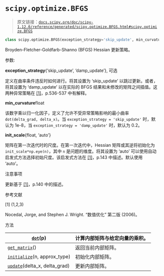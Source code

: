 # `scipy.optimize.BFGS`

> 原文链接：[`docs.scipy.org/doc/scipy-1.12.0/reference/generated/scipy.optimize.BFGS.html#scipy.optimize.BFGS`](https://docs.scipy.org/doc/scipy-1.12.0/reference/generated/scipy.optimize.BFGS.html#scipy.optimize.BFGS)

```py
class scipy.optimize.BFGS(exception_strategy='skip_update', min_curvature=None, init_scale='auto')
```

Broyden-Fletcher-Goldfarb-Shanno (BFGS) Hessian 更新策略。

参数:

**exception_strategy**{‘skip_update’, ‘damp_update’}, 可选

定义在曲率条件违反时如何进行。将其设置为 ‘skip_update’ 以跳过更新。或者，将其设置为 ‘damp_update’ 以在实际的 BFGS 结果和未修改的矩阵之间插值。这两种异常策略在 [[1]](#r099e42e82f60-1)，p.536-537 中有解释。

**min_curvature**float

该数字乘以归一化因子，定义了允许不受异常策略影响的最小曲率 `dot(delta_grad, delta_x)`。当 `exception_strategy = 'skip_update'` 时，默认为 1e-8，当 `exception_strategy = 'damp_update'` 时，默认为 0.2。

**init_scale**{float, ‘auto’}

矩阵在第一次迭代时的尺度。在第一次迭代中，Hessian 矩阵或其逆将初始化为 `init_scale*np.eye(n)`，其中 `n` 是问题的维度。将其设置为 ‘auto’ 可以使用自动启发式方法选择初始尺度。该启发式方法在 [[1]](#r099e42e82f60-1)，p.143 中描述。默认使用 ‘auto’。

注意事项

更新基于 [[1]](#r099e42e82f60-1)，p.140 中的描述。

参考文献

[1] (1,2,3)

Nocedal, Jorge, and Stephen J. Wright. “数值优化” 第二版 (2006)。

方法

| [`dot`](https://docs.scipy.org/doc/scipy-1.12.0/reference/generated/scipy.optimize.BFGS.html#scipy.optimize.BFGS.dot "scipy.optimize.BFGS.dot")(p) | 计算内部矩阵与给定向量的乘积。 |
| --- | --- |
| [`get_matrix`](https://docs.scipy.org/doc/scipy-1.12.0/reference/generated/scipy.optimize.BFGS.html#scipy.optimize.BFGS.get_matrix "scipy.optimize.BFGS.get_matrix")() | 返回当前内部矩阵。 |
| [`initialize`](https://docs.scipy.org/doc/scipy-1.12.0/reference/generated/scipy.optimize.BFGS.html#scipy.optimize.BFGS.initialize "scipy.optimize.BFGS.initialize")(n, approx_type) | 初始化内部矩阵。 |
| [`update`](https://docs.scipy.org/doc/scipy-1.12.0/reference/generated/scipy.optimize.BFGS.html#scipy.optimize.BFGS.update "scipy.optimize.BFGS.update")(delta_x, delta_grad) | 更新内部矩阵。 |
